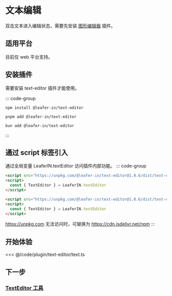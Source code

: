 <script setup>
import Case from '/component/Case.vue'
</script>

# 文本编辑

双击文本进入编辑状态，需要先安装 [图形编辑器](/plugin/in/editor/index.md) 插件。

<case name="TextEditor"  count=6 height=160></case>

<!-- ## beta 版 公测插件 (本周会随新版本完全开放)

目前该插件仅供公测用户体验使用、参与测试。

稳定后会开放给大众使用，可通过 [发电](/sponsor/charge.md) 获得 公测资格。 -->

## 适用平台

目前仅 web 平台支持。

## 安装插件

需要安装 text-editor 插件才能使用。

::: code-group

```sh[npm]
npm install @leafer-in/text-editor
```

```sh[pnpm]
pnpm add @leafer-in/text-editor
```

```sh[bun]
bun add @leafer-in/text-editor
```

:::

## 通过 script 标签引入

通过全局变量 LeaferIN.textEditor 访问插件内部功能。
::: code-group

```html [text-editor.min]
<script src="https://unpkg.com/@leafer-in/text-editor@1.0.6/dist/text-editor.min.js"></script>
<script>
  const { TextEditor } = LeaferIN.textEditor
</script>
```

```html [text-editor]
<script src="https://unpkg.com/@leafer-in/text-editor@1.0.6/dist/text-editor.js"></script>
<script>
  const { TextEditor } = LeaferIN.textEditor
</script>
```

https://unpkg.com 无法访问时，可替换为 https://cdn.jsdelivr.net/npm
:::

## 开始体验

<case name="TextEditor" index=3 count=1 height=160></case>

<<< @/code/plugin/text-editor/text.ts

## 下一步

### [TextEditor 工具](./TextEditor.md)
